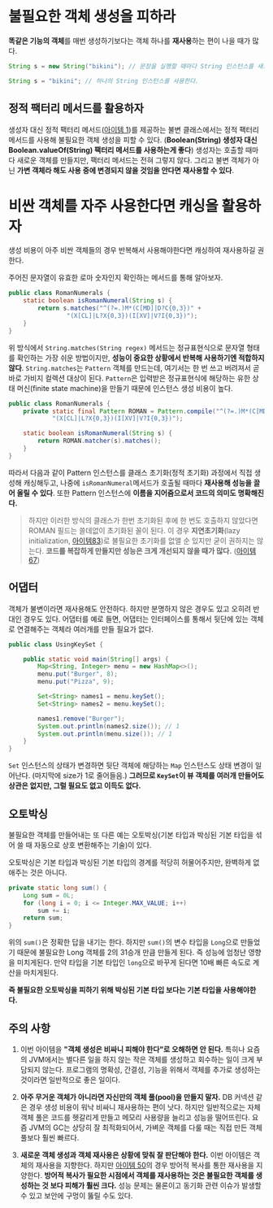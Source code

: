 # 불필요한 객체 생성을 피하라

**똑같은 기능의 객체**를 매번 생성하기보다는 객체 하나를 **재사용**하는 편이 나을 때가 많다.

``` java
String s = new String("bikini"); // 문장을 실행할 때마다 String 인스턴스를 새로 만듬. 완전 쓸데없다.. ㅇㅅㅇ..

String s = "bikini"; // 하나의 String 인스턴스를 사용한다.
```

## 정적 팩터리 메서드를 활용하자

생성자 대신 정적 팩터리 메서드([아이템 1](https://github.com/javabara/effective-java/blob/main/2/1.md))를 제공하는 불변 클래스에서는 정적 팩터리 메서드를 사용해 불필요한 객체 생성을 피할 수 있다. (**Boolean(String) 생성자 대신 Boolean.valueOf(String) 팩터리 메서드를 사용하는게 좋다**) 생성자는 호출할 때마다 새로운 객체를 만들지만, 팩터리 메서드는 전혀 그렇지 않다. 그리고 불변 객체가 아닌 **가변 객체라 해도 사용 중에 변경되지 않을 것임을 안다면 재사용할 수 있다**.

# 비싼 객체를 자주 사용한다면 캐싱을 활용하자

생성 비용이 아주 비싼 객체들의 경우 반복해서 사용해야한다면 캐싱하여 재사용하길 권한다. 

주어진 문자열이 유효한 로마 숫자인지 확인하는 메서드를 통해 알아보자.
``` java
public class RomanNumerals {
    static boolean isRomanNumeral(String s) {
        return s.matches("^(?=.)M*(C[MD]|D?C{0,3})" +
                "(X[CL]|L?X{0,3})(I[XV]|V?I{0,3})");
    }
}
```
위 방식에서 `String.matches(String regex)` 메서드는 정규표현식으로 문자열 형태를 확인하는 가장 쉬운 방법이지만, **성능이 중요한 상황에서 반복해 사용하기엔 적합하지 않다**. `String.matches`는 `Pattern` 객체를 만드는데, 여기서는 한 번 쓰고 버려져서 곧바로 가비지 컬렉션 대상이 된다. `Pattern`은 입력받은 정규표현식에 해당하는 유한 상태 머신(finite state machine)을 만들기 때문에 인스턴스 생성 비용이 높다.

``` java
public class RomanNumerals {
    private static final Pattern ROMAN = Pattern.compile("^(?=.)M*(C[MD]|D?C{0,3})" +
            "(X[CL]|L?X{0,3})(I[XV]|V?I{0,3})");

    static boolean isRomanNumeral(String s) {
        return ROMAN.matcher(s).matches();
    }
}
```

따라서 다음과 같이 Pattern 인스턴스를 클래스 초기화(정적 초기화) 과정에서 직접 생성해 캐싱해두고, 나중에 `isRomanNumeral`메서드가 호출될 때마다 **재사용해 성능을 끌어 올릴 수 있다**. 또한 Pattern 인스턴스에 **이름을 지어줌으로서 코드의 의미도 명확해진다.**

> 하지만 이러한 방식의 클래스가 한번 초기화된 후에 한 번도 호출하지 않았다면 ROMAN 필드는 쓸데없이 초기화된 꼴이 된다. 이 경우 **지연초기화**(lazy initialization, [아이템83](https://github.com/javabara/effective-java/blob/main/11/83.md))로 불필요한 초기화를 없앨 순 있지만 굳이 권하지는 않는다. **코드를 복잡하게 만들지만 성능은 크게 개선되지 않을 때가 많다.** ([아이템 67](https://github.com/javabara/effective-java/blob/main/9/67.md))

## 어댑터

객체가 불변이라면 재사용해도 안전하다. 하지만 분명하지 않은 경우도 있고 오히려 반대인 경우도 있다. 어댑터를 예로 들면, 어댑터는 인터페이스를 통해서 뒷단에 있는 객체로 연결해주는 객체라 여러개를 만들 필요가 없다.

``` java
public class UsingKeySet {

    public static void main(String[] args) {
        Map<String, Integer> menu = new HashMap<>();
        menu.put("Burger", 8);
        menu.put("Pizza", 9);

        Set<String> names1 = menu.keySet();
        Set<String> names2 = menu.keySet();

        names1.remove("Burger");
        System.out.println(names2.size()); // 1
        System.out.println(menu.size()); // 1
    }
}
```

`Set` 인스턴스의 상태가 변경하면 뒷단 객체에 해당하는 `Map` 인스턴스도 상태 변경이 일어난다. (마지막에 size가 1로 줄어들음.) **그러므로 `KeySet`이 뷰 객체를 여러개 만들어도 상관은 없지만, 그럴 필요도 없고 이득도 없다.**

## 오토박싱
불필요한 객체를 만들어내는 또 다른 예는 오토박싱(기본 타입과 박싱된 기본 타입을 섞어 쓸 때 자동으로 상호 변환해주는 기술)이 있다.

오토박싱은 기본 타입과 박싱된 기본 타입의 경계를 적당히 허물어주지만, 완벽하게 없애주는 것은 아니다. 

``` java 
private static long sum() {
    Long sum = 0L;
    for (long i = 0; i <= Integer.MAX_VALUE; i++)
        sum += i;
    return sum;
}
```

위의 `sum()`은 정확한 답을 내기는 한다. 하지만 `sum()`의 변수 타입을 `Long`으로 만들었기 때문에 불필요한 Long 객체를 2의 31승개 만큼 만들게 된다. 즉 성능에 엄청난 영향을 미치게된다. 만약 타입을 기본 타입인 `long`으로 바꾸게 된다면 10배 빠른 속도로 계산을 마치게된다.

**즉 불필요한 오토박싱을 피하기 위해 박싱된 기본 타입 보다는 기본 타입을 사용해야한다.**

## 주의 사항
1. 이번 아이템을 **"객체 생성은 비싸니 피해야 한다"로 오해하면 안 된다.** 특히나 요즘의 JVM에서는 별다른 일을 하지 않는 작은 객체를 생성하고 회수하는 일이 크게 부담되지 않는다. 프로그램의 명확성, 간결성, 기능을 위해서 객체를 추가로 생성하는 것이라면 일반적으로 좋은 일이다.

2. **아주 무거운 객체가 아니라면 자신만의 객체 풀(pool)을 만들지 말자.** DB 커넥션 같은 경우 생성 비용이 워낙 비싸니 재사용하는 편이 낫다. 하지만 일반적으로는 자체 객체 풀은 코드를 헷갈리게 만들고 메모리 사용량을 늘리고 성능을 떨어뜨린다. 요즘 JVM의 GC는 상당히 잘 최적화되어서, 가벼운 객체를 다룰 때는 직접 만든 객체 풀보다 훨씬 빠르다.

3. **새로운 객체 생성과 객체 재사용은 상황에 맞춰 잘 판단해야 한다.** 이번 아이템은 객체의 재사용을 지향한다. 하지만 [아이템 50](https://github.com/javabara/effective-java/blob/main/8/50.md)의 경우 방어적 복사를 통한 재사용을 지양한다. **방어적 복사가 필요한 시점에서 객체를 재사용하는 것은 불필요한 객체를 생성하는 것 보다 피해가 훨씬 크다.** 성능 문제는 물론이고 동기화 관련 이슈가 발생할 수 있고 보안에 구멍이 뚫릴 수도 있다.